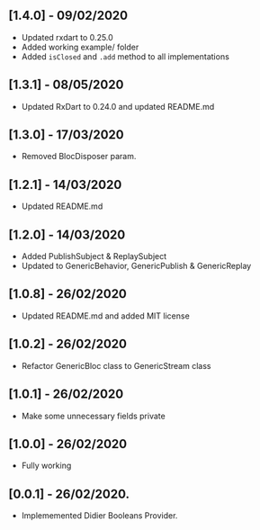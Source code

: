 ## [1.4.0] - 09/02/2020

* Updated rxdart to 0.25.0
* Added working example/ folder
* Added `isClosed` and `.add` method to all implementations

## [1.3.1] - 08/05/2020

* Updated RxDart to 0.24.0 and updated README.md

## [1.3.0] - 17/03/2020

* Removed BlocDisposer param.

## [1.2.1] - 14/03/2020

* Updated README.md

## [1.2.0] - 14/03/2020

* Added PublishSubject & ReplaySubject
* Updated to GenericBehavior, GenericPublish & GenericReplay

## [1.0.8] - 26/02/2020

* Updated README.md and added MIT license

## [1.0.2] - 26/02/2020

* Refactor GenericBloc class to GenericStream class

## [1.0.1] - 26/02/2020

* Make some unnecessary fields private

## [1.0.0] - 26/02/2020

* Fully working

## [0.0.1] - 26/02/2020.

* Implememented Didier Booleans Provider.
